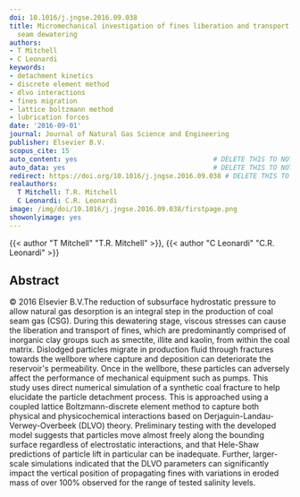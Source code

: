 ```yaml
---
doi: 10.1016/j.jngse.2016.09.038
title: Micromechanical investigation of fines liberation and transport during coal
  seam dewatering
authors:
- T Mitchell
- C Leonardi
keywords:
- detachment kinetics
- discrete element method
- dlvo interactions
- fines migration
- lattice boltzmann method
- lubrication forces
date: '2016-09-01'
journal: Journal of Natural Gas Science and Engineering
publisher: Elsevier B.V.
scopus_cite: 15
auto_content: yes                                  # DELETE THIS TO NOT AUTO GENERATE CONTENT
auto_data: yes                                     # DELETE THIS TO NOT AUTO GENERATE METADATA
redirect: https://doi.org/10.1016/j.jngse.2016.09.038 # DELETE THIS TO NOT REDIRECT
realauthors:
  T Mitchell: T.R. Mitchell
  C Leonardi: C.R. Leonardi
image: /img/doi/10.1016/j.jngse.2016.09.038/firstpage.png
showonlyimage: yes
---
```

{{< author "T Mitchell" "T.R. Mitchell" >}}, {{< author "C Leonardi" "C.R. Leonardi" >}}

## Abstract
© 2016 Elsevier B.V.The reduction of subsurface hydrostatic pressure to allow natural gas desorption is an integral step in the production of coal seam gas (CSG). During this dewatering stage, viscous stresses can cause the liberation and transport of fines, which are predominantly comprised of inorganic clay groups such as smectite, illite and kaolin, from within the coal matrix. Dislodged particles migrate in production fluid through fractures towards the wellbore where capture and deposition can deteriorate the reservoir's permeability. Once in the wellbore, these particles can adversely affect the performance of mechanical equipment such as pumps. This study uses direct numerical simulation of a synthetic coal fracture to help elucidate the particle detachment process. This is approached using a coupled lattice Boltzmann-discrete element method to capture both physical and physicochemical interactions based on Derjaguin-Landau-Verwey-Overbeek (DLVO) theory. Preliminary testing with the developed model suggests that particles move almost freely along the bounding surface regardless of electrostatic interactions, and that Hele-Shaw predictions of particle lift in particular can be inadequate. Further, larger-scale simulations indicated that the DLVO parameters can significantly impact the vertical position of propagating fines with variations in eroded mass of over 100% observed for the range of tested salinity levels.

